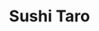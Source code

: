 ---
layout: place
title: "Sushi Taro"
permalink: /district-of-columbia/washington/sushi-taro.html
stateAbbr: DC
stateName: District of Columbia
cityName: Washington
seo:
  name: "Sushi Taro"
  type: Restaurant
  links: http://www.sushitaro.com/
description: "High-end sushi spot with chef's choice dinners, bento-box lunch specials, sake & sho-chu. Sushi Taro serves delicious sushi in Washington, District of Columbia. Try fresh Japanese dishes for a great dining experience. Available for takeout, and dinner."
place_id: ChIJxSAeOsG3t4kR0DMcgNu5kVQ
photos:
  - name: >-
      places/ChIJxSAeOsG3t4kR0DMcgNu5kVQ/photos/AeeoHcKI_ga4tsCB2gUJF68mWYexGNZ6Qa_-F9qQM2OVKGW4rIqbOOh9sRPjunAvNDDddBUrlpmyhRHzQDMePqJhxiJM3QNqCUiEPE0Bf-HIDdzgnHDVC6rzZlh-FtyGXDVa1PW0rOSJ0aCisWl16VspTYG8uw09ucJhnFWI_DfLaEwR2L5XPcj6gk45W1Aqm63NkQqJ3pN6N071uQzHxiGRy5avEOVCrQmqyWoLOHZimXwIcseeN5KBlEwde4ZjTSsn1Sh2jaWX4p1vKwVlPikW-CQloSxGGAxa3C-BTbmEIHwhuw
    widthPx: 4800
    heightPx: 2990
    authorAttributions:
      - displayName: Sushi Taro
        uri: https://maps.google.com/maps/contrib/113712945492139393971
        photoUri: >-
          https://lh3.googleusercontent.com/a-/ALV-UjXyGI5y8c8u6JtCQjhs-4tZifc0X7kVnf3bgkARHq9gB_YttcM=s100-p-k-no-mo
    flagContentUri: >-
      https://www.google.com/local/imagery/report/?cb_client=maps_api_places.places_api&image_key=!1e10!2sAF1QipPIpNIwYE6VdLm0U2Ia2k5ASuThgDyi9Xub0OA8&hl=en-US
    googleMapsUri: >-
      https://www.google.com/maps/place//data=!3m4!1e2!3m2!1sAF1QipPIpNIwYE6VdLm0U2Ia2k5ASuThgDyi9Xub0OA8!2e10!4m2!3m1!1s0x89b7b7c13a1e20c5:0x5491b9db801c33d0
  - name: >-
      places/ChIJxSAeOsG3t4kR0DMcgNu5kVQ/photos/AeeoHcKgek_ZNGbf5pEf1VtkUu4n913Qqge0o9ujeBPHaNxDb2YCOM0gZZ9WcXPEWSUdFXCqzbYCN2nl_edlP40mdDGSW26JYYbhFHsItN4vl7CdCll4K8kMsf4g89XuVt1EEDJ6ShvCETexkPil1jArywqgYyxaTMcbTqSzH5BrC74imbyFy4OKQGwv3WOJy2rclfKTOUy_o_Z2UqXwguRpfl02RGtX_eH1kqmp7bAy3PdtCloIINDssxnfYj8zcs2SX71RiJC76ziTl4LjKQdBxu1Ry5J5XRR82WOKyplWphQuOQ
    widthPx: 4800
    heightPx: 2700
    authorAttributions:
      - displayName: Sushi Taro
        uri: https://maps.google.com/maps/contrib/113712945492139393971
        photoUri: >-
          https://lh3.googleusercontent.com/a-/ALV-UjXyGI5y8c8u6JtCQjhs-4tZifc0X7kVnf3bgkARHq9gB_YttcM=s100-p-k-no-mo
    flagContentUri: >-
      https://www.google.com/local/imagery/report/?cb_client=maps_api_places.places_api&image_key=!1e10!2sAF1QipPqmHA0iVArCaOa5cd3xv7pWTbkPFaku2Lj6bnQ&hl=en-US
    googleMapsUri: >-
      https://www.google.com/maps/place//data=!3m4!1e2!3m2!1sAF1QipPqmHA0iVArCaOa5cd3xv7pWTbkPFaku2Lj6bnQ!2e10!4m2!3m1!1s0x89b7b7c13a1e20c5:0x5491b9db801c33d0
  - name: >-
      places/ChIJxSAeOsG3t4kR0DMcgNu5kVQ/photos/AeeoHcILS2D1p-KqN1J6V3R-wKHvXL8WeUzUZ-ezFghQBaUIGr8x5Px8HPWlNrluuShQHxyDKnIMF_Kallfr0L8KsTKUIbMp0XC5Ppf3qAMR1lRvs_fjssl4ztXcVvnOZr584YRop-Hcp-1X26-YBytUDhYqoO7cNB4tvn6pnxCz_zJxlI9t44Lm1VRB62Fh5kIDoxFtlGk8UC4SPw9fAHfovMNMyS1bSzcOrHVrSEZ74ZOjsCSmIPFtLTsWqUEI0HdW5fiJICKu9tK4CXbvnB4fSJ55EwrAKILKL2PF__nnKCm7W9jwFUlMMwhFPD07V2ESa8Xu6GXoNBhQbs7AEBAd2DjU6hpwieQTkdBtvaCyWEOnAY7c7gM15uCIKWf6bfZATQGkFot_F-J6yTHDrWX9fslHUw-6OrfOoD4Ep-UZDvtY-lppqF2QaYfZ4jotJbtQ
    widthPx: 4000
    heightPx: 3000
    authorAttributions:
      - displayName: Vivi Sasaki
        uri: https://maps.google.com/maps/contrib/110566768420478636491
        photoUri: >-
          https://lh3.googleusercontent.com/a-/ALV-UjUqC2C33xUVCagNk8Y1tV1befXZcFMCYVfQmiyHHZ_5wyqK48Dr=s100-p-k-no-mo
    flagContentUri: >-
      https://www.google.com/local/imagery/report/?cb_client=maps_api_places.places_api&image_key=!1e10!2sCIABIhADycKzdC6AwWfseR8ADUGu&hl=en-US
    googleMapsUri: >-
      https://www.google.com/maps/place//data=!3m4!1e2!3m2!1sCIABIhADycKzdC6AwWfseR8ADUGu!2e10!4m2!3m1!1s0x89b7b7c13a1e20c5:0x5491b9db801c33d0
  - name: >-
      places/ChIJxSAeOsG3t4kR0DMcgNu5kVQ/photos/AeeoHcL2v2ooKEvhvLer_g3Ef2-eEs8CHNS33Jmfms-0Zja9IcqFEqhAZhKakWlnYlhAZxXiFnymzr50ytPWzQbWUC4j58ZYrd5FMcU7KhzL0pN3vKLem3GPCVMPOyZ5Sud-8G6ym6z6sXdKZDVYP0EH1UzszMt1-FQIa94dgl7s7Y4xYbciFl7xiqwgwl7PfYl1Gqm20bcu1-Q4EFV0331J8nFW_tL0pLb6oF5tErxocn8fEEi52GrRGo3dhIQ60gHhzoMYM1wryz9qsfWARztbUctho_KcHo7oS-J5tfgFFt02HPmmDNaX8Edkdh3S3mOOVmjKr8qTupc8d4sUqn6w0TVpOvh-3a_mL9g1vYKWuwPjrLWNuB48lyOcH3yk2WoM4xASZzF2z-6Q3AVJaogHpsAeD49bJyutINuYqS-TDIIYBeNR
    widthPx: 4032
    heightPx: 3024
    authorAttributions:
      - displayName: Tushar Karumudi
        uri: https://maps.google.com/maps/contrib/108008253259455161557
        photoUri: >-
          https://lh3.googleusercontent.com/a-/ALV-UjUeevfOIX1PMdPctS-DBLiCuJlSIhJv8YAcyPH04ZmYvOsg_kRzzQ=s100-p-k-no-mo
    flagContentUri: >-
      https://www.google.com/local/imagery/report/?cb_client=maps_api_places.places_api&image_key=!1e10!2sCIHM0ogKEICAgMCQ3LrPkAE&hl=en-US
    googleMapsUri: >-
      https://www.google.com/maps/place//data=!3m4!1e2!3m2!1sCIHM0ogKEICAgMCQ3LrPkAE!2e10!4m2!3m1!1s0x89b7b7c13a1e20c5:0x5491b9db801c33d0
  - name: >-
      places/ChIJxSAeOsG3t4kR0DMcgNu5kVQ/photos/AeeoHcIb16RsFd0kEb7Ipt99FmcfX62IfM5a9M2skQiia38B-eI7hLO-xqM1tj-HFwizDdEa5KeTpUWQy74H2QDM-KwayUqxaJeae3yFhurpAoRg0hp2jle3Pe_yTP-MaYu4gNNosfdUtwgPxSkHp58FHCxrlYrGkbq1YlLeqGcHMijlf0qwtQzFpm0hcI1pPAqalhGc8F2WlU62-3Mfs6S9qGUiUyfbm_Mwjoe7n2_VbzRr9uaWjoT9WPAcvOST_kLHHwcqZTxGSTG_1NPQqg4B03wn-xD8HIvlAGp9Wpnw9XP9rmUi3RZhIN_ZSDDoWeJrYa7lBWm5oKJhmnjPN5AYvTuDUNQ-gQ_9Nnnx9cqRp3a-_A83cT_KJofpIVzbx4ZWEmEoXBcmGj0PBvxHiRW1CDQINzFFdjYA8MPuCcxnOKJbqFw
    widthPx: 2955
    heightPx: 2955
    authorAttributions:
      - displayName: Mohan Sun
        uri: https://maps.google.com/maps/contrib/117464647528948395731
        photoUri: >-
          https://lh3.googleusercontent.com/a-/ALV-UjWFxZ2v1ycUeTavQvVFg5GZ7s1DwYFZJU3_Cb3GcIMRvZp8ensGFw=s100-p-k-no-mo
    flagContentUri: >-
      https://www.google.com/local/imagery/report/?cb_client=maps_api_places.places_api&image_key=!1e10!2sCIHM0ogKEICAgID7rsfhnwE&hl=en-US
    googleMapsUri: >-
      https://www.google.com/maps/place//data=!3m4!1e2!3m2!1sCIHM0ogKEICAgID7rsfhnwE!2e10!4m2!3m1!1s0x89b7b7c13a1e20c5:0x5491b9db801c33d0
  - name: >-
      places/ChIJxSAeOsG3t4kR0DMcgNu5kVQ/photos/AeeoHcLjLNxX200gqgSjxW4FU4f_o7zuof_Ufr7-PWxRov817PqjkbPZbG5zQqJfuxpTgMMcNSEVQ3sWTl6j7JBORgScssCe-to_y5SqJpw_QckCDNf5p-MTaOTQrLTvdEJw72krFQKsZ2AG_SOvbKITJeXa5ggX4NZAoqgivY5LdOmEYcXVW2jQ6VRKi7yJlKJ97Eb6E6RUebwH60WecpkakDYPj58vlkee5xjw5Oyhn0x109S-IFLAAhmj0uKQNqlgt8uAc5sL_ZBq8AE5JQi3K-QWxf2IdZXXTxgoE-C6isdD6VXDcXE8noYj1LQPH2wvCa7ZutIqC-B5QjkosHsx_Gt9Ae1lUAlj8fxFp-zvEx4pYSYlwslZLY5fqISjK3MxYyeAH9d0KWNSgqbt14z0h9aiI9Zi9YWXnVndXbD2_v4
    widthPx: 3072
    heightPx: 4080
    authorAttributions:
      - displayName: Saminda Wijegunawardena
        uri: https://maps.google.com/maps/contrib/103911639702535575368
        photoUri: >-
          https://lh3.googleusercontent.com/a-/ALV-UjUSXXkgtqr0GB455Mc3JOtHuOOV-7Jma18NRDQlY_UI1HPtn5ER=s100-p-k-no-mo
    flagContentUri: >-
      https://www.google.com/local/imagery/report/?cb_client=maps_api_places.places_api&image_key=!1e10!2sCIHM0ogKEICAgID_havOCQ&hl=en-US
    googleMapsUri: >-
      https://www.google.com/maps/place//data=!3m4!1e2!3m2!1sCIHM0ogKEICAgID_havOCQ!2e10!4m2!3m1!1s0x89b7b7c13a1e20c5:0x5491b9db801c33d0
  - name: >-
      places/ChIJxSAeOsG3t4kR0DMcgNu5kVQ/photos/AeeoHcIP52LJ6KHjBlm9KzhCrzSjQJ3sYVqRSv_y1BJb4bytRZg-Z-hhGubQ60-4HVA2gmiZDNp8ycfwsLXLXZDKj5qh8IUuuactQB04edrq9I6xdcMJ2F5r-jpyRCvoStZwtDc1xZib932nFcpJEt7BPMB02wtKPUFjea6veEWU-H8Z5KOw0UkJLgOr_tGqyZpgDx_og8Qje4smdnghd23LE1v96IHZJwrYKa64Q8rWRwMZWlpAWMxQwPC8gPgSNNIu12uUmXbBwHit1k5duESFdIngh9GRvV38PH53Y9B8sQx0Z0blf-B5MK8iwufXWvxR_BtvyaVTLjKp4AWagAxF4IAnuK-kpMjXa1jkwZjbfbSgzSTnYmwBrVtFPJvhaiLy5LMoPxp66-wAsXFbSVCnQoh3VvGgMGlgcluQ_PdnCKj0AA
    widthPx: 3024
    heightPx: 4032
    authorAttributions:
      - displayName: Tushar Karumudi
        uri: https://maps.google.com/maps/contrib/108008253259455161557
        photoUri: >-
          https://lh3.googleusercontent.com/a-/ALV-UjUeevfOIX1PMdPctS-DBLiCuJlSIhJv8YAcyPH04ZmYvOsg_kRzzQ=s100-p-k-no-mo
    flagContentUri: >-
      https://www.google.com/local/imagery/report/?cb_client=maps_api_places.places_api&image_key=!1e10!2sCIHM0ogKEICAgMCQ3LrPEA&hl=en-US
    googleMapsUri: >-
      https://www.google.com/maps/place//data=!3m4!1e2!3m2!1sCIHM0ogKEICAgMCQ3LrPEA!2e10!4m2!3m1!1s0x89b7b7c13a1e20c5:0x5491b9db801c33d0
  - name: >-
      places/ChIJxSAeOsG3t4kR0DMcgNu5kVQ/photos/AeeoHcJeAFqpVHFuBejYYAS6XDy34WqzdV22V9odg3A4q51SMuSCfolcyaUWaNGN8vOF-r9iRR46MouTvmSci9Tltm47bjptNLMVahZ6PHsleq9lRvBVev6Mbtv9moZh8qEdNwlYlJX0-OGBv-CnHQqiH8yOUVuWxkqXF7Mt2k5HUIWKCbdtIMt78QW8pjgj8srNCpCUOmULIgFYMJSpYGVRyGTy4qTf7X2Y71L9Rjb3rLIWKsAG5ZovTfAKcNIoFlZpU7zEDNpELmywS5it0oa2u9-nYY-hVVin9rqq9qQhpaNOIUt_wVOABGxher56cw07LU2H6ouLbHYxKQ0ZV0Dr7ikQhPfVIR2MgK5zukV_lRN8wFgF-C_2kpe0YxyOMQUm4fGL9paMqicXkL3s4anODR1sUsBneOq4pqs54WKKSBtOsqapvQSZacBZl_lU-0Ha
    widthPx: 3113
    heightPx: 2233
    authorAttributions:
      - displayName: Vivi Sasaki
        uri: https://maps.google.com/maps/contrib/110566768420478636491
        photoUri: >-
          https://lh3.googleusercontent.com/a-/ALV-UjUqC2C33xUVCagNk8Y1tV1befXZcFMCYVfQmiyHHZ_5wyqK48Dr=s100-p-k-no-mo
    flagContentUri: >-
      https://www.google.com/local/imagery/report/?cb_client=maps_api_places.places_api&image_key=!1e10!2sCIABIhADycKzdC6AwWfseRMACD8o&hl=en-US
    googleMapsUri: >-
      https://www.google.com/maps/place//data=!3m4!1e2!3m2!1sCIABIhADycKzdC6AwWfseRMACD8o!2e10!4m2!3m1!1s0x89b7b7c13a1e20c5:0x5491b9db801c33d0
  - name: >-
      places/ChIJxSAeOsG3t4kR0DMcgNu5kVQ/photos/AeeoHcJbc0o_kSL_RyCFQ5IwbboIBbHOUAyGqx-K4U9F6OmbNPlnRWcN0ai6LoctzOIgNeFFZJJctxbcGT7rKfd5fhvye-chQeRtoQBX7mdUMFfyYNo5nkDU9bAcdYJdIizgOmkfUSE-1tTHciEnWsJYoSdHbPDSopFkOhrFHwI6ZObDAzD5hAz7M_kVxd32XggrOJyQL1hXrtBwalqyf9x7hgC61mQoUZ6YxTlugOCaNkLielDQqstF8VOaXXpMZ9ZU3i4zVHrbtCSIcwl0JlhRqQkwMM6J9EQeHjyQJ4kkOaEi3lF4Hj5K0_xLL81sIATlfhX29k3hZ-N16Y1jtbzKQTkf8MX1nVmWi-0Skl6vDbxmhivNhkyJ75ApSQfzRVFae7IaPdY7UFzidk3oSmg0Bbm5-7ihWPrtDfjKqHCNWyI
    widthPx: 1080
    heightPx: 607
    authorAttributions:
      - displayName: Carol
        uri: https://maps.google.com/maps/contrib/103616990470464196273
        photoUri: >-
          https://lh3.googleusercontent.com/a/ACg8ocKlC1pfapCuQmxPxMFzvPVx_61ZivCsFccH9qGP42Fevi_IaJdt=s100-p-k-no-mo
    flagContentUri: >-
      https://www.google.com/local/imagery/report/?cb_client=maps_api_places.places_api&image_key=!1e10!2sCIHM0ogKEICAgICsh_GULA&hl=en-US
    googleMapsUri: >-
      https://www.google.com/maps/place//data=!3m4!1e2!3m2!1sCIHM0ogKEICAgICsh_GULA!2e10!4m2!3m1!1s0x89b7b7c13a1e20c5:0x5491b9db801c33d0
  - name: >-
      places/ChIJxSAeOsG3t4kR0DMcgNu5kVQ/photos/AeeoHcJ-uOJ1yHjvrzesTmzMcbyg-urIQR5I8FgG6FmNuPFrFeYPCb_fOUU4XVCATxrr0sFVGq-o2uedKxfBE3AvQzFw61UKsLV8lYQ7SIoKlMScFBni4tFJfeU_yIW_GDEuaTGjMClcgXqLL9v7MErktYE6lf2lJne6y-l0wyq7sXXNTMMHS6vLTLnlEc6BoQ5-GsNMyfW3nACKV4pGWIMCZW59v-smsxP116Bixnjziny9xaTDzi9KMkhys-5hyBjhy2eGHvpBEOIEbgt9BgeEpT4Tor6tI5zEpPwZxs4uMpyxf-HZbwFzqMLy2LjpCb_9Fl905_aY8BxxaN2KjvJwAEiatpyUk11ESYZQH0uF9ZP09UH3alt8n3lYZz3sjjnAynE3kO3Gp7MsJXR9GJuzrtN9eOaLD4weH6D0VG4tKJLGgecv
    widthPx: 3024
    heightPx: 3024
    authorAttributions:
      - displayName: Mohan Sun
        uri: https://maps.google.com/maps/contrib/117464647528948395731
        photoUri: >-
          https://lh3.googleusercontent.com/a-/ALV-UjWFxZ2v1ycUeTavQvVFg5GZ7s1DwYFZJU3_Cb3GcIMRvZp8ensGFw=s100-p-k-no-mo
    flagContentUri: >-
      https://www.google.com/local/imagery/report/?cb_client=maps_api_places.places_api&image_key=!1e10!2sCIHM0ogKEICAgID7rsfh3wE&hl=en-US
    googleMapsUri: >-
      https://www.google.com/maps/place//data=!3m4!1e2!3m2!1sCIHM0ogKEICAgID7rsfh3wE!2e10!4m2!3m1!1s0x89b7b7c13a1e20c5:0x5491b9db801c33d0
address: 1503 17th St NW, Washington, DC 20036, USA
street: 1503 17th St NW
city: Washington
state: DC
zip: '20036'
country: USA
neighborhood: Northwest Washington
latitude: '38.909895'
longitude: '-77.038175'
accessibility_options:
  wheelchairAccessibleParking: false
  wheelchairAccessibleEntrance: false
business_status: OPERATIONAL
name: Sushi Taro
google_maps_links:
  directionsUri: >-
    https://www.google.com/maps/dir//''/data=!4m7!4m6!1m1!4e2!1m2!1m1!1s0x89b7b7c13a1e20c5:0x5491b9db801c33d0!3e0
  placeUri: https://maps.google.com/?cid=6093856123207300048
  writeAReviewUri: >-
    https://www.google.com/maps/place//data=!4m3!3m2!1s0x89b7b7c13a1e20c5:0x5491b9db801c33d0!12e1
  reviewsUri: >-
    https://www.google.com/maps/place//data=!4m4!3m3!1s0x89b7b7c13a1e20c5:0x5491b9db801c33d0!9m1!1b1
  photosUri: >-
    https://www.google.com/maps/place//data=!4m3!3m2!1s0x89b7b7c13a1e20c5:0x5491b9db801c33d0!10e5
primary_type: Japanese Restaurant
opening_hours:
  regular: null
  current: null
secondary_opening_hours:
  regular:
    weekdayDescriptions: null
    type: null
  current:
    weekdayDescriptions: null
    type: null
phone: (202) 462-8999
price_level: PRICE_LEVEL_VERY_EXPENSIVE
price_range: $100 &ndash; & up
rating: '4.4'
rating_count: 1136
website: http://www.sushitaro.com/
reviews:
  - name: >-
      places/ChIJxSAeOsG3t4kR0DMcgNu5kVQ/reviews/ChZDSUhNMG9nS0VJQ0FnTURBNXN6ME93EAE
    relativePublishTimeDescription: 2 months ago
    rating: 5
    text:
      text: >-
        Just visited during DC Restaurant Week 2025 and tried the restaurant
        week menu. It was well worth the price. In short, will definitely
        return!


        The appetizer was just okay. The next dishes my friend and I tried were
        the pork belly and beef sukiyaki pot. They met our expectation but
        didn’t blow our mind. The pork belly was soft and a bit sweet. The
        sukiyaki was flavourful with a lot of beef, very good portion. The broth
        is great though a bit salty. The star was the main dish with 7 pieces of
        sashimi and half a roll, amazing quality. Generous portion and
        selection. All pieces were thick cut and very fresh, the rice was of
        high quality. The ebi and yellowtail were my favorite, light and sweet.
        The toro was fatty. Even the roll was carefully made. We didn’t expect
        to be full but was surprised.


        The hojicha pudding is a signature and it exceeded our expectation. Melt
        in your mouth with a slight bitter caramel sauce at the end, the
        pairings were brilliant. The basque cheesecake was creamy and rich.
      languageCode: en
    originalText:
      text: >-
        Just visited during DC Restaurant Week 2025 and tried the restaurant
        week menu. It was well worth the price. In short, will definitely
        return!


        The appetizer was just okay. The next dishes my friend and I tried were
        the pork belly and beef sukiyaki pot. They met our expectation but
        didn’t blow our mind. The pork belly was soft and a bit sweet. The
        sukiyaki was flavourful with a lot of beef, very good portion. The broth
        is great though a bit salty. The star was the main dish with 7 pieces of
        sashimi and half a roll, amazing quality. Generous portion and
        selection. All pieces were thick cut and very fresh, the rice was of
        high quality. The ebi and yellowtail were my favorite, light and sweet.
        The toro was fatty. Even the roll was carefully made. We didn’t expect
        to be full but was surprised.


        The hojicha pudding is a signature and it exceeded our expectation. Melt
        in your mouth with a slight bitter caramel sauce at the end, the
        pairings were brilliant. The basque cheesecake was creamy and rich.
      languageCode: en
    authorAttribution:
      displayName: Mai Nguyen
      uri: https://www.google.com/maps/contrib/113517254680792522605/reviews
      photoUri: >-
        https://lh3.googleusercontent.com/a/ACg8ocIu-DxVIsA-d2hodwRgfTxELnMfh-R_8KSYRbq0J8DP8uIbbw=s128-c0x00000000-cc-rp-mo-ba3
    publishTime: '2025-02-10T08:27:16.225704Z'
    flagContentUri: >-
      https://www.google.com/local/review/rap/report?postId=ChZDSUhNMG9nS0VJQ0FnTURBNXN6ME93EAE&d=17924085&t=1
    googleMapsUri: >-
      https://www.google.com/maps/reviews/data=!4m6!14m5!1m4!2m3!1sChZDSUhNMG9nS0VJQ0FnTURBNXN6ME93EAE!2m1!1s0x89b7b7c13a1e20c5:0x5491b9db801c33d0
  - name: >-
      places/ChIJxSAeOsG3t4kR0DMcgNu5kVQ/reviews/ChdDSUhNMG9nS0VJQ0FnSURfaGF2TzRRRRAB
    relativePublishTimeDescription: 2 months ago
    rating: 5
    text:
      text: >-
        We enjoyed an excellent meal here last night. They have a diverse menu
        with options for a tasting menu, a la carte sashimi, sushi, small to
        large savory plates; quite the range. Service was very polished, very
        knowledgeable and helpful. The ambience was subdued, quiet and intimate.


        We started with a few small and medium plates we really enjoyed overall:


        tako karaage (pan fried octopus w/brussel sprouts & okonomi sauce) -
        superb blend of textures and flavors, from the crisp octopus, tender
        brussel sprouts, to creamy sauce. Delicious.


        ebi kurimu korokke (shrimp cream croquette) - our server recommended
        this one and it was heavenly, robust flavor without every comprising the
        flavor the shrimp.


        kuro buta kaku-ni (black pork belly/10hrs braised in sweetened soy) -
        this was interesting, tender pork belly in a very sweet broth. Not my
        favorite but good and glad I tried it.


        We then went onto the main part of the meal, we shared the Taro Sashimi
        for two. About a dozen types of fish, plus octopus, and clams
        beautifully presented on a long wooden board. My favorite was the Toro,
        it was like butter. We ordered another a la carte sashimi of the Toro,
        it was epic.


        They also have a large sake menu but basically a non-existent cocktail
        menu.


        Excellent restaurant, highly recommend you give it a try.
      languageCode: en
    originalText:
      text: >-
        We enjoyed an excellent meal here last night. They have a diverse menu
        with options for a tasting menu, a la carte sashimi, sushi, small to
        large savory plates; quite the range. Service was very polished, very
        knowledgeable and helpful. The ambience was subdued, quiet and intimate.


        We started with a few small and medium plates we really enjoyed overall:


        tako karaage (pan fried octopus w/brussel sprouts & okonomi sauce) -
        superb blend of textures and flavors, from the crisp octopus, tender
        brussel sprouts, to creamy sauce. Delicious.


        ebi kurimu korokke (shrimp cream croquette) - our server recommended
        this one and it was heavenly, robust flavor without every comprising the
        flavor the shrimp.


        kuro buta kaku-ni (black pork belly/10hrs braised in sweetened soy) -
        this was interesting, tender pork belly in a very sweet broth. Not my
        favorite but good and glad I tried it.


        We then went onto the main part of the meal, we shared the Taro Sashimi
        for two. About a dozen types of fish, plus octopus, and clams
        beautifully presented on a long wooden board. My favorite was the Toro,
        it was like butter. We ordered another a la carte sashimi of the Toro,
        it was epic.


        They also have a large sake menu but basically a non-existent cocktail
        menu.


        Excellent restaurant, highly recommend you give it a try.
      languageCode: en
    authorAttribution:
      displayName: Saminda Wijegunawardena
      uri: https://www.google.com/maps/contrib/103911639702535575368/reviews
      photoUri: >-
        https://lh3.googleusercontent.com/a-/ALV-UjUSXXkgtqr0GB455Mc3JOtHuOOV-7Jma18NRDQlY_UI1HPtn5ER=s128-c0x00000000-cc-rp-mo-ba6
    publishTime: '2025-01-25T15:56:25.497221Z'
    flagContentUri: >-
      https://www.google.com/local/review/rap/report?postId=ChdDSUhNMG9nS0VJQ0FnSURfaGF2TzRRRRAB&d=17924085&t=1
    googleMapsUri: >-
      https://www.google.com/maps/reviews/data=!4m6!14m5!1m4!2m3!1sChdDSUhNMG9nS0VJQ0FnSURfaGF2TzRRRRAB!2m1!1s0x89b7b7c13a1e20c5:0x5491b9db801c33d0
  - name: >-
      places/ChIJxSAeOsG3t4kR0DMcgNu5kVQ/reviews/ChZDSUhNMG9nS0VJQ0FnTUNBdXF6clNREAE
    relativePublishTimeDescription: 2 months ago
    rating: 5
    text:
      text: >-
        Awesome food and great service! We came for restaurant week and were
        stunned at the quality of service. It was an appropriate speed and the
        food came out fresh. The hot foods were hot, and the sushi was not
        overhandled. My favorite part of the meal was dessert. The ほうじ茶プリン was
        divine. Would highly recommend you check out for restaurant week or
        another omakase experience!
      languageCode: en
    originalText:
      text: >-
        Awesome food and great service! We came for restaurant week and were
        stunned at the quality of service. It was an appropriate speed and the
        food came out fresh. The hot foods were hot, and the sushi was not
        overhandled. My favorite part of the meal was dessert. The ほうじ茶プリン was
        divine. Would highly recommend you check out for restaurant week or
        another omakase experience!
      languageCode: en
    authorAttribution:
      displayName: Matt Brandenburger
      uri: https://www.google.com/maps/contrib/106701836743047871296/reviews
      photoUri: >-
        https://lh3.googleusercontent.com/a-/ALV-UjU7OjO5QO-OJVdBey99dJraYDjpNE6XoKCipgi4ZaKGQPnqv04s=s128-c0x00000000-cc-rp-mo-ba4
    publishTime: '2025-01-31T05:03:01.121995Z'
    flagContentUri: >-
      https://www.google.com/local/review/rap/report?postId=ChZDSUhNMG9nS0VJQ0FnTUNBdXF6clNREAE&d=17924085&t=1
    googleMapsUri: >-
      https://www.google.com/maps/reviews/data=!4m6!14m5!1m4!2m3!1sChZDSUhNMG9nS0VJQ0FnTUNBdXF6clNREAE!2m1!1s0x89b7b7c13a1e20c5:0x5491b9db801c33d0
  - name: >-
      places/ChIJxSAeOsG3t4kR0DMcgNu5kVQ/reviews/ChZDSUhNMG9nS0VJQ0FnTURnc1pHQ0tBEAE
    relativePublishTimeDescription: a month ago
    rating: 5
    text:
      text: >-
        Great and memorable service, food and sake was excellent and though
        prices are high they are reasonable compared to other high-end sushi
        restaurants in DC. It is a restaurant worth the hype.
      languageCode: en
    originalText:
      text: >-
        Great and memorable service, food and sake was excellent and though
        prices are high they are reasonable compared to other high-end sushi
        restaurants in DC. It is a restaurant worth the hype.
      languageCode: en
    authorAttribution:
      displayName: D Bezboruah
      uri: https://www.google.com/maps/contrib/110025238425275375356/reviews
      photoUri: >-
        https://lh3.googleusercontent.com/a-/ALV-UjWZ1QkNgmDiPUHuTsPZl7N6TEjFDJx20-5u3iEYttPd6o1rNh-DlA=s128-c0x00000000-cc-rp-mo-ba3
    publishTime: '2025-02-25T14:01:50.394302Z'
    flagContentUri: >-
      https://www.google.com/local/review/rap/report?postId=ChZDSUhNMG9nS0VJQ0FnTURnc1pHQ0tBEAE&d=17924085&t=1
    googleMapsUri: >-
      https://www.google.com/maps/reviews/data=!4m6!14m5!1m4!2m3!1sChZDSUhNMG9nS0VJQ0FnTURnc1pHQ0tBEAE!2m1!1s0x89b7b7c13a1e20c5:0x5491b9db801c33d0
  - name: >-
      places/ChIJxSAeOsG3t4kR0DMcgNu5kVQ/reviews/ChZDSUhNMG9nS0VJQ0FnSUQ3cnNmaFR3EAE
    relativePublishTimeDescription: 7 months ago
    rating: 5
    text:
      text: >-
        We went for the summer restaurant week. You get a cold and a hot
        appetizer, assortment of sushi and a dessert. We opted for the soft
        shell crab and shabu shabu ramen, both were delicious and served hot out
        of the kitchen. Sushi is top quality and decadent of course. Hojicha
        pudding is uniquely toasty and silky.


        Not all RW deals are worth going, but I’d recommend the selection at
        sushi taro for the quality and the value of the food.
      languageCode: en
    originalText:
      text: >-
        We went for the summer restaurant week. You get a cold and a hot
        appetizer, assortment of sushi and a dessert. We opted for the soft
        shell crab and shabu shabu ramen, both were delicious and served hot out
        of the kitchen. Sushi is top quality and decadent of course. Hojicha
        pudding is uniquely toasty and silky.


        Not all RW deals are worth going, but I’d recommend the selection at
        sushi taro for the quality and the value of the food.
      languageCode: en
    authorAttribution:
      displayName: Mohan Sun
      uri: https://www.google.com/maps/contrib/117464647528948395731/reviews
      photoUri: >-
        https://lh3.googleusercontent.com/a-/ALV-UjWFxZ2v1ycUeTavQvVFg5GZ7s1DwYFZJU3_Cb3GcIMRvZp8ensGFw=s128-c0x00000000-cc-rp-mo-ba6
    publishTime: '2024-08-24T14:35:08.244627Z'
    flagContentUri: >-
      https://www.google.com/local/review/rap/report?postId=ChZDSUhNMG9nS0VJQ0FnSUQ3cnNmaFR3EAE&d=17924085&t=1
    googleMapsUri: >-
      https://www.google.com/maps/reviews/data=!4m6!14m5!1m4!2m3!1sChZDSUhNMG9nS0VJQ0FnSUQ3cnNmaFR3EAE!2m1!1s0x89b7b7c13a1e20c5:0x5491b9db801c33d0
parking_options:
  freeStreetParking: true
  paidStreetParking: true
  valetParking: false
payment_options:
  acceptsCreditCards: true
  acceptsDebitCards: true
  acceptsCashOnly: false
  acceptsNfc: true
allow_dogs: null
curbside_pickup: null
delivery: false
dine_in: true
good_for_children: false
good_for_groups: true
good_for_sports: false
live_music: false
menu_for_children: false
outdoor_seating: false
reservable: true
restroom: true
serves_beer: true
serves_breakfast: false
serves_brunch: false
serves_cocktails: true
serves_coffee: false
serves_dinner: true
serves_dessert: true
serves_lunch: null
serves_vegetarian_food: false
serves_wine: true
takeout: true
summary: >-
  High-end sushi spot with chef's choice dinners, bento-box lunch specials, sake
  & sho-chu.

---